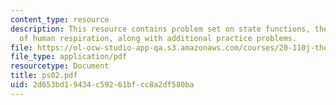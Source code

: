 ```yaml
---
content_type: resource
description: This resource contains problem set on state functions, thermochemistry
  of human respiration, along with additional practice problems.
file: https://ol-ocw-studio-app-qa.s3.amazonaws.com/courses/20-110j-thermodynamics-of-biomolecular-systems-fall-2005/2d653bd19434c59261bfcc8a2df580ba_ps02.pdf
file_type: application/pdf
resourcetype: Document
title: ps02.pdf
uid: 2d653bd1-9434-c592-61bf-cc8a2df580ba
---
```

